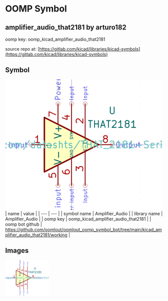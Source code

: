 # OOMP Symbol  
## amplifier_audio_that2181  by arturo182  
  
oomp key: oomp_kicad_amplifier_audio_that2181  
  
source repo at: [https://gitlab.com/kicad/libraries/kicad-symbols](https://gitlab.com/kicad/libraries/kicad-symbols)  
## Symbol  
  
[![working.png](working_600.png)](working.png)  
| name | value | 
| --- | --- | 
| symbol name | Amplifier_Audio | 
| library name | Amplifier_Audio | 
| oomp key | oomp_kicad_amplifier_audio_that2181 | 
| oomp bot github | https://github.com/oomlout/oomlout_oomp_symbol_bot/tree/main/kicad_amplifier_audio_that2181/working | 
## Images  
  
[![working.png](working_140.png)](working.png)  

